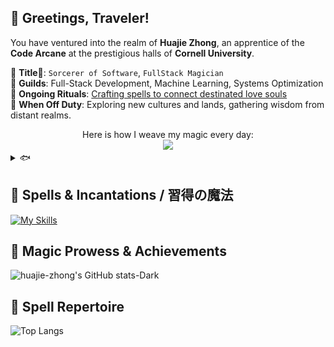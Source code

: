 ## 🔮 Greetings, Traveler!  
You have ventured into the realm of **Huajie Zhong**, an apprentice of the **Code Arcane** at the prestigious halls of **Cornell University**.  

🔹 **Title🌟**: `Sorcerer of Software`, `FullStack Magician` <br>
🔹 **Guilds**: Full-Stack Development, Machine Learning, Systems Optimization  <br>
🔹 **Ongoing Rituals**: [Crafting spells to connect destinated love souls](https://github.com/Perfect-Match-Org/perfect-match-web) <br>
🔹 **When Off Duty**: Exploring new cultures and lands, gathering wisdom from distant realms.


<div align="center">
Here is how I weave my magic every day: <br>
<img src="https://github.com/huajie-zhong/huajie-zhong/blob/main/assets/magic.gif">
</div>

<details><summary>🐟</summary><b>Sakana!</b><br><img src="https://github.com/huajie-zhong/huajie-zhong/blob/main/assets/Sakana.gif"><br>credits: 大伏アオ </details>

## 📖 Spells & Incantations / 習得の魔法
[![My Skills](https://skillicons.dev/icons?i=py,flask,nodejs,postman,java,ocaml,vscode,html,js,css,docker,aws,gcp,git,ts,latex,mysql,next,vite,vue,react,mongo,tailwind,c&perline=12&theme=dark)](https://skillicons.dev)

## 🏰 Magic Prowess & Achievements 
![huajie-zhong's GitHub stats-Dark](https://github-readme-stats-delta-puce-46.vercel.app/api?username=huajie-zhong&rank_icon=github&show_icons=true&theme=tokyonight#gh-dark-mode-only)

## 📜 Spell Repertoire  
![Top Langs](https://github-readme-stats.vercel.app/api/top-langs/?username=huajie-zhong&theme=tokyonight&show_icons=true&layout=compact&langs_count=5)

